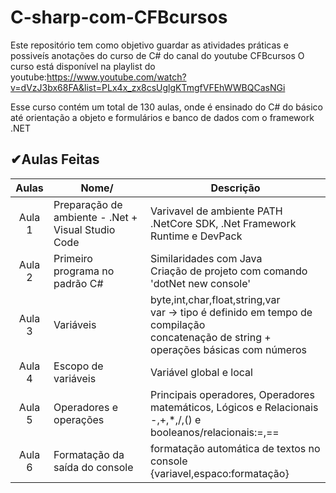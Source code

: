 # C-sharp-com-CFBcursos
  Este repositório tem como objetivo guardar as atividades práticas e possiveís anotações do curso de C# do canal do youtube CFBcursos
  O curso está disponível na playlist do youtube:https://www.youtube.com/watch?v=dVzJ3bx68FA&list=PLx4x_zx8csUglgKTmgfVFEhWWBQCasNGi
  
  Esse curso contém um total de 130 aulas, onde é ensinado do C# do básico até orientação a objeto e formulários e banco de dados com o framework .NET
  
  ✔Aulas Feitas
  --------------
  
  Aulas   | Nome/                                                |Descrição 
:--------:|------------------------------------------------------|-------------------------
Aula 1    | Preparação de ambiente - .Net + Visual Studio Code   |Varivavel de ambiente PATH </br> .NetCore SDK, .Net Framework Runtime e DevPack
Aula 2    | Primeiro programa no padrão C#           |Similaridades com Java </br> Criação de projeto com comando 'dotNet new console'
Aula 3    | Variáveis </br>                                      |byte,int,char,float,string,var </br> var -> tipo é definido em tempo de compilação </br> concatenação de string + operações básicas com números
Aula 4    | Escopo de variáveis                                       |Variável global e local
Aula 5    | Operadores e operações                                     |Principais operadores, Operadores matemáticos, Lógicos e Relacionais</br> -,+,*,/,() e booleanos/relacionais:=,==
Aula 6    | Formatação da saída do console                             |formatação automática de textos no console </br> {variavel,espaco:formatação}
